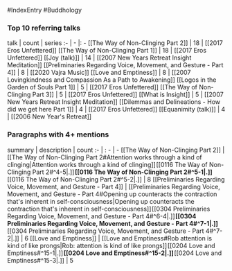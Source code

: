 #IndexEntry #Buddhology

### Top 10 referring talks
talk | count | series
:- | - |: -
[[The Way of Non-Clinging Part 2]] | 18 | [[2017 Eros Unfettered]]
[[The Way of Non-Clinging Part 1]] | 18 | [[2017 Eros Unfettered]]
[[Joy (talk)]] | 14 | [[2007 New Years Retreat Insight Meditation]]
[[Preliminaries Regarding Voice, Movement, and Gesture - Part 4]] | 8 | [[2020 Vajra Music]]
[[Love and Emptiness]] | 8 | [[2007 Lovingkindness and Compassion As a Path to Awakening]]
[[Logos in the Garden of Souls Part 1]] | 5 | [[2017 Eros Unfettered]]
[[The Way of Non-Clinging Part 3]] | 5 | [[2017 Eros Unfettered]]
[[What is Insight]] | 5 | [[2007 New Years Retreat Insight Meditation]]
[[Dilemmas and Delineations - How did we get here Part 1]] | 4 | [[2017 Eros Unfettered]]
[[Equanimity (talk)]] | 4 | [[2006 New Year's Retreat]]

### Paragraphs with 4+ mentions
summary | description | count
:- | : - | -
[[The Way of Non-Clinging Part 2]] | [[The Way of Non-Clinging Part 2#Attention works through a kind of clinging\|Attention works through a kind of clinging]] [[0116 The Way of Non-Clinging Part 2#^4-5\|.]] **[[0116 The Way of Non-Clinging Part 2#^5-1\|.]]** [[0116 The Way of Non-Clinging Part 2#^5-2\|.]] | 8
[[Preliminaries Regarding Voice, Movement, and Gesture - Part 4]] | [[Preliminaries Regarding Voice, Movement, and Gesture - Part 4#Opening up counteracts the contraction that's inherent in self-consciousness\|Opening up counteracts the contraction that's inherent in self-consciousness]] [[0304 Preliminaries Regarding Voice, Movement, and Gesture - Part 4#^6-4\|.]] **[[0304 Preliminaries Regarding Voice, Movement, and Gesture - Part 4#^7-1\|.]]** [[0304 Preliminaries Regarding Voice, Movement, and Gesture - Part 4#^7-2\|.]] | 6
[[Love and Emptiness]] | [[Love and Emptiness#Rob attention is kind of like prongs\|Rob: attention is kind of like prongs]] [[0204 Love and Emptiness#^15-1\|.]] **[[0204 Love and Emptiness#^15-2\|.]]** [[0204 Love and Emptiness#^15-3\|.]] | 5

